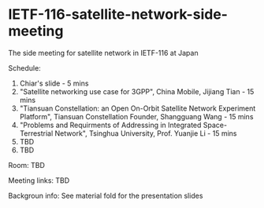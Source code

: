 # IETF-116-satellite-network-side-meeting
The side meeting for satellite network in IETF-116 at Japan

Schedule:
1. Chiar's slide - 5 mins
2. "Satellite networking use case for 3GPP", China Mobile, Jijiang Tian - 15 mins
3. "Tiansuan Constellation: an Open On-Orbit Satellite Network Experiment Platform", Tiansuan Constellation Founder, Shangguang Wang - 15 mins
4. "Problems and Requirments of Addressing in Integrated Space-Terrestrial Network", Tsinghua University, Prof. Yuanjie Li - 15 mins
5. TBD
6. TBD

Room:
TBD

Meeting links:
TBD

Backgroun info:
See material fold for the presentation slides
